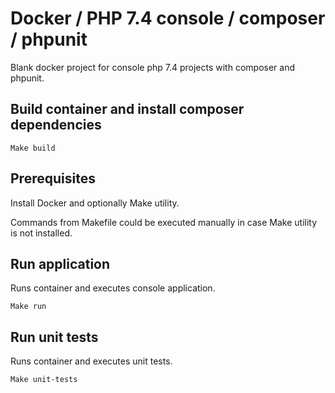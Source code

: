 # Docker / PHP 7.4 console / composer / phpunit 

Blank docker project for console php 7.4 projects with composer and phpunit.

## Build container and install composer dependencies

    Make build

## Prerequisites

Install Docker and optionally Make utility.

Commands from Makefile could be executed manually in case Make utility is not installed.
    
## Run application

Runs container and executes console application.

    Make run

## Run unit tests

Runs container and executes unit tests.

    Make unit-tests